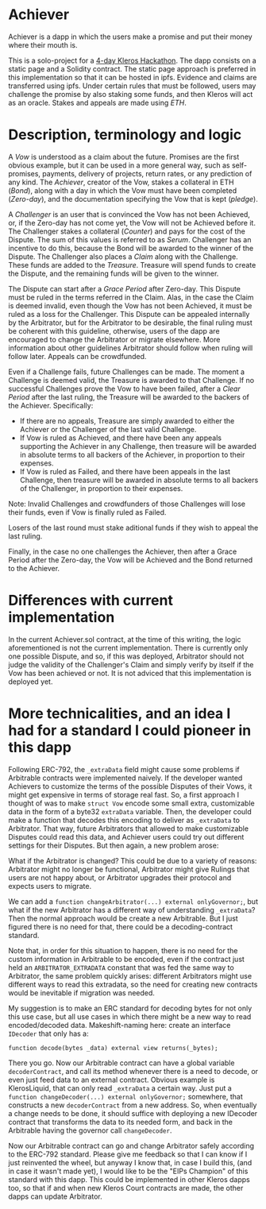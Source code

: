# Achiever
Achiever is a dapp in which the users make a promise and put their money where their mouth is.

This is a solo-project for a [4-day Kleros Hackathon](https://blog.kleros.io/kleros-conference-law-memes-crowds-and-blockchain/).
The dapp consists on a static page and a Solidity contract. The static page approach is preferred in this implementation so that it can be hosted in ipfs. Evidence and claims are transferred using ipfs. Under certain rules that must be followed, users may challenge the promise by also staking some funds, and then Kleros will act as an oracle.
Stakes and appeals are made using *ETH*.

# Description, terminology and logic

A *Vow* is understood as a claim about the future. Promises are the first obvious example, but it can be used in a more general way, such as self-promises, payments, delivery of projects, return rates, or any prediction of any kind. The *Achiever*, creator of the Vow, stakes a collateral in ETH (*Bond*), along with a day in which the Vow must have been completed (*Zero-day*), and the documentation specifying the Vow that is kept (*pledge*).

A *Challenger* is an user that is convinced the Vow has not been Achieved, or, if the Zero-day has not come yet, the Vow will not be Achieved before it. The Challenger stakes a collateral (*Counter*) and pays for the cost of the Dispute. The sum of this values is referred to as *Serum*. Challenger has an incentive to do this, because the Bond will be awarded to the winner of the Dispute. The Challenger also places a *Claim* along with the Challenge. These funds are added to the *Treasure*. Treasure will spend funds to create the Dispute, and the remaining funds will be given to the winner.

The Dispute can start after a *Grace Period* after Zero-day. This Dispute must be ruled in the terms referred in the Claim. Alas, in the case the Claim is deemed invalid, even though the Vow has not been Achieved, it must be ruled as a loss for the Challenger. This Dispute can be appealed internally by the Arbitrator, but for the Arbitrator to be desirable, the final ruling must be coherent with this guideline, otherwise, users of the dapp are encouraged to change the Arbitrator or migrate elsewhere. More information about other guidelines Arbitrator should follow when ruling will follow later. Appeals can be crowdfunded.

Even if a Challenge fails, future Challenges can be made. The moment a Challenge is deemed valid, the Treasure is awarded to that Challenge. If no successful Challenges prove the Vow to have been failed, after a *Clear Period* after the last ruling, the Treasure will be awarded to the backers of the Achiever. Specifically:

- If there are no appeals, Treasure are simply awarded to either the Achiever or the Challenger of the last valid Challenge.
- If Vow is ruled as Achieved, and there have been any appeals supporting the Achiever in any Challenge, then treasure will be awarded in absolute terms to all backers of the Achiever, in proportion to their expenses.
- If Vow is ruled as Failed, and there have been appeals in the last Challenge, then treasure will be awarded in absolute terms to all backers of the Challenger, in proportion to their expenses.

Note: Invalid Challenges and crowdfunders of those Challenges will lose their funds, even if Vow is finally ruled as Failed.

Losers of the last round must stake aditional funds if they wish to appeal the last ruling.

Finally, in the case no one challenges the Achiever, then after a Grace Period after the Zero-day, the Vow will be Achieved and the Bond returned to the Achiever.

# Differences with current implementation

In the current Achiever.sol contract, at the time of this writing, the logic aforementioned is not the current implementation. There is currently only one possible Dispute, and so, if this was deployed, Arbitrator should not judge the validity of the Challenger's Claim and simply verify by itself if the Vow has been achieved or not. It is not adviced that this implementation is deployed yet.

# More technicalities, and an idea I had for a standard I could pioneer in this dapp

Following ERC-792, the `_extraData` field might cause some problems if Arbitrable contracts were implemented naively. If the developer wanted Achievers to customize the terms of the possible Disputes of their Vows, it might get expensive in terms of storage real fast. So, a first approach I thought of was to make `struct Vow` encode some small extra, customizable data in the form of a byte32 `extraData` variable. Then, the developer could make a function that decodes this encoding to deliver as `_extraData` to Arbitrator. That way, future Arbitrators that allowed to make customizable Disputes could read this data, and Achiever users could try out different settings for their Disputes. But then again, a new problem arose:

What if the Arbitrator is changed? This could be due to a variety of reasons: Arbitrator might no longer be functional, Arbitrator might give Rulings that users are not happy about, or Arbitrator upgrades their protocol and expects users to migrate.

We can add a `function changeArbitrator(...) external onlyGovernor;`, but what if the new Arbitrator has a different way of understanding `_extraData`? Then the normal approach would be create a new Arbitrable. But I just figured there is no need for that, there could be a decoding-contract standard.

Note that, in order for this situation to happen, there is no need for the custom information in Arbitrable to be encoded, even if the contract just held an `ARBITRATOR_EXTRADATA` constant that was fed the same way to Arbitrator, the same problem quickly arises: different Arbitrators might use different ways to read this extradata, so the need for creating new contracts would be inevitable if migration was needed.

My suggestion is to make an ERC standard for decoding bytes for not only this use case, but all use cases in which there might be a new way to read encoded/decoded data. Makeshift-naming here: create an interface `IDecoder` that only has a:

`function decode(bytes _data) external view returns(_bytes);`

There you go. Now our Arbitrable contract can have a global variable `decoderContract`, and call its method whenever there is a need to decode, or even just feed data to an external contract. Obvious example is KlerosLiquid, that can only read `_extraData` a certain way. Just put a `function changeDecoder(...) external onlyGovernor;` somewhere, that constructs a new `decoderContract` from a new address. So, when eventually a change needs to be done, it should suffice with deploying a new IDecoder contract that transforms the data to its needed form, and back in the Arbitrable having the governor call `changeDecoder`.

 Now our Arbitrable contract can go and change Arbitrator safely according to the ERC-792 standard. Please give me feedback so that I can know if I just reinvented the wheel, but anyway I know that, in case I build this, (and in case it wasn't made yet), I would like to be the "EIPs Champion" of this standard with this dapp. This could be implemented in other Kleros dapps too, so that if and when new Kleros Court contracts are made, the other dapps can update Arbitrator.
